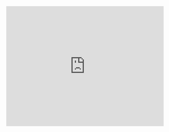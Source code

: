 <!DOCTYPE html>
<html lang="en">
<head>
    <meta charset="UTF-8">
    <meta name="viewport" content="width=device-width, initial-scale=1.0">
    <title>Document</title>
</head>
<body>
    <iframe src="http://127.0.0.1:5500/day%2015/anchor.html" frameborder="0" height="320px" width="420px"><a href="./african-lion-2888519_1280.jpg"></a>  
    </iframe>
</body>
</html>
